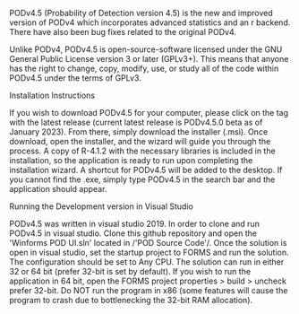   PODv4.5 (Probability of Detection version 4.5) is the new and improved version of PODv4 which incorporates advanced statistics and an r backend. There have also been bug fixes related to the original PODv4.

  Unlike PODv4, PODv4.5 is open-source-software licensed under the GNU General Public License version 3 or later (GPLv3+). This means that anyone has the right to change, copy, modify, use, or study all of the code within PODv4.5 under the terms of GPLv3. 

Installation Instructions

  If you wish to download PODv4.5 for your computer, please click on the tag with the latest release (current latest release is PODv4.5.0 beta as of January 2023). From there, simply download the installer (.msi). Once download, open the installer, and the wizard will guide you through the process. A copy of R-4.1.2 with the necessary libraries is included in the installation, so the application is ready to run upon completing the installation wizard. A shortcut for PODv4.5 will be added to the desktop. If you cannot find the .exe, simply type PODv4.5 in the search bar and the application should appear. 
  
Running the Development version in Visual Studio

  PODv4.5 was written in visual studio 2019. In order to clone and run PODv4.5 in visual studio. Clone this github repository and open the 'Winforms POD UI.sln' located in /'POD Source Code'/. Once the solution is open in visual studio, set the startup project to FORMS and run the solution. The configuration should be set to Any CPU. The solution can run in either 32 or 64 bit (prefer 32-bit is set by default). If you wish to run the application in 64 bit, open the FORMS project properties > build > uncheck prefer 32-bit. Do NOT run the program in x86 (some features will cause the program to crash due to bottlenecking the 32-bit RAM allocation).

